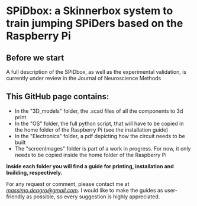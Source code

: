 # SPiDbox: a Skinnerbox system to train jumping SPiDers based on the Raspberry Pi

## Before we start
A full description of the SPiDbox, as well as the experimental validation, is currently under review in the Journal of Neuroscience Methods

## This GitHub page contains:
* In the "3D_models" folder, the .scad files of all the components to 3d print
* In the "OS" folder, the full python script, that will have to be copied in the home folder of the Raspberry Pi (see the installation guide)
* In the "Electronics" folder, a pdf depicting how the circuit needs to be built
* The "screenImages" folder is part of a work in progress. For now, it only needs to be copied inside the home folder of the Raspberry Pi

**Inside each folder you will find a guide for printing, installation and building, respectively.**

For any request or comment, please contact me at *massimo.deagro@gmail.com*. I would like to make the guides as user-friendly as possible, so every suggestion is highly appreciated.
